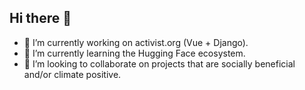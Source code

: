 ## Hi there 👋

<!--
**mattburnett-repo/mattburnett-repo** is a ✨ _special_ ✨ repository because its `README.md` (this file) appears on your GitHub profile.

Here are some ideas to get you started:
-->

- 🔭 I’m currently working on activist.org (Vue + Django).
- 🌱 I’m currently learning the Hugging Face ecosystem.
- 👯 I’m looking to collaborate on projects that are socially beneficial and/or climate positive.
